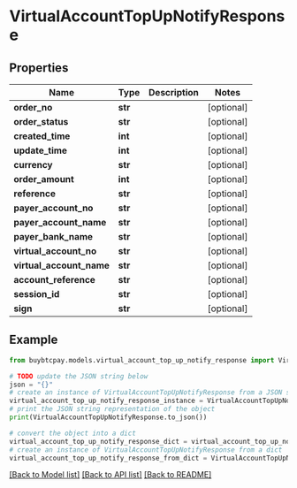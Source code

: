 # VirtualAccountTopUpNotifyResponse


## Properties

Name | Type | Description | Notes
------------ | ------------- | ------------- | -------------
**order_no** | **str** |  | [optional] 
**order_status** | **str** |  | [optional] 
**created_time** | **int** |  | [optional] 
**update_time** | **int** |  | [optional] 
**currency** | **str** |  | [optional] 
**order_amount** | **int** |  | [optional] 
**reference** | **str** |  | [optional] 
**payer_account_no** | **str** |  | [optional] 
**payer_account_name** | **str** |  | [optional] 
**payer_bank_name** | **str** |  | [optional] 
**virtual_account_no** | **str** |  | [optional] 
**virtual_account_name** | **str** |  | [optional] 
**account_reference** | **str** |  | [optional] 
**session_id** | **str** |  | [optional] 
**sign** | **str** |  | [optional] 

## Example

```python
from buybtcpay.models.virtual_account_top_up_notify_response import VirtualAccountTopUpNotifyResponse

# TODO update the JSON string below
json = "{}"
# create an instance of VirtualAccountTopUpNotifyResponse from a JSON string
virtual_account_top_up_notify_response_instance = VirtualAccountTopUpNotifyResponse.from_json(json)
# print the JSON string representation of the object
print(VirtualAccountTopUpNotifyResponse.to_json())

# convert the object into a dict
virtual_account_top_up_notify_response_dict = virtual_account_top_up_notify_response_instance.to_dict()
# create an instance of VirtualAccountTopUpNotifyResponse from a dict
virtual_account_top_up_notify_response_from_dict = VirtualAccountTopUpNotifyResponse.from_dict(virtual_account_top_up_notify_response_dict)
```
[[Back to Model list]](../README.md#documentation-for-models) [[Back to API list]](../README.md#documentation-for-api-endpoints) [[Back to README]](../README.md)


